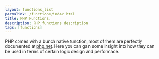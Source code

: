 ```yaml
---
layout: functions_list
permalink: /functions/index.html
title: PHP Functions.
description: PHP functions description
tags: [functions] 
---
```


PHP comes with a bunch native function, most of them are perfectly documented at [php.net](http://php.net).
Here you can gain some insight into how they can be used in terms of certain logic design and performace.  
